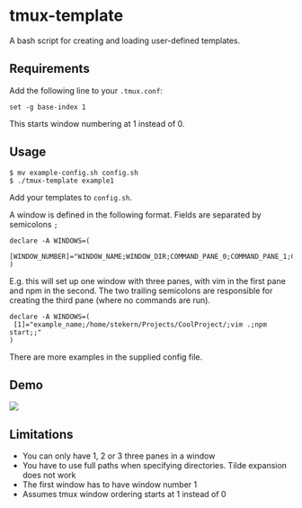 # tmux-template
A bash script for creating and loading user-defined templates.

## Requirements
Add the following line to your `.tmux.conf`:
```
set -g base-index 1
```
This starts window numbering at 1 instead of 0.

## Usage
```
$ mv example-config.sh config.sh
$ ./tmux-template example1
```
Add your templates to `config.sh`.

A window is defined in the following format. Fields are separated by semicolons `;`
```
declare -A WINDOWS=(
 [WINDOW_NUMBER]="WINDOW_NAME;WINDOW_DIR;COMMAND_PANE_0;COMMAND_PANE_1;COMMAND_PANE_2"
)
```

E.g. this will set up one window with three panes, with vim in the first pane and npm in the second. The two trailing semicolons are responsible for creating the third pane (where no commands are run).
```
declare -A WINDOWS=(
 [1]="example_name;/home/stekern/Projects/CoolProject/;vim .;npm start;;"
)
```

There are more examples in the supplied config file.

## Demo
<img src="https://cdn.rawgit.com/stekern/tmux-template/master/demo.svg">

## Limitations
- You can only have 1, 2 or 3 three panes in a window
- You have to use full paths when specifying directories. Tilde expansion does not work
- The first window has to have window number 1
- Assumes tmux window ordering starts at 1 instead of 0
